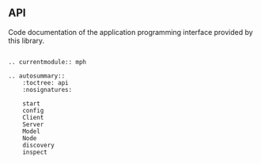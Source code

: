 API
---

Code documentation of the application programming interface provided
by this library.

```eval_rst

.. currentmodule:: mph

.. autosummary::
    :toctree: api
    :nosignatures:

    start
    config
    Client
    Server
    Model
    Node
    discovery
    inspect
```
